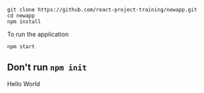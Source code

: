```
git clone https://github.com/react-project-training/newapp.git
cd newapp
npm install
```
To run the application
```
npm start
```

## Don't run `npm init`
Hello World
